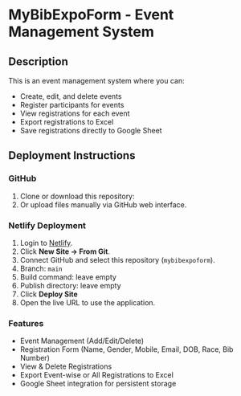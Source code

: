 # MyBibExpoForm - Event Management System

## Description
This is an event management system where you can:
- Create, edit, and delete events
- Register participants for events
- View registrations for each event
- Export registrations to Excel
- Save registrations directly to Google Sheet

## Deployment Instructions

### GitHub
1. Clone or download this repository:
2. Or upload files manually via GitHub web interface.

### Netlify Deployment
1. Login to [Netlify](https://www.netlify.com/).
2. Click **New Site → From Git**.
3. Connect GitHub and select this repository (`mybibexpoform`).
4. Branch: `main`
5. Build command: leave empty
6. Publish directory: leave empty
7. Click **Deploy Site**
8. Open the live URL to use the application.

### Features
- Event Management (Add/Edit/Delete)
- Registration Form (Name, Gender, Mobile, Email, DOB, Race, Bib Number)
- View & Delete Registrations
- Export Event-wise or All Registrations to Excel
- Google Sheet integration for persistent storage
